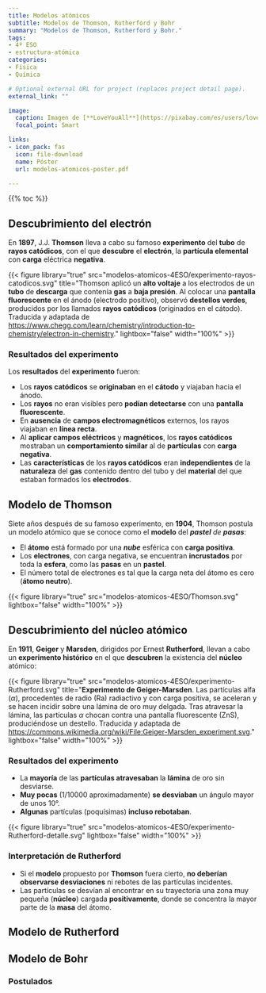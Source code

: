 ```yaml
---
title: Modelos atómicos
subtitle: Modelos de Thomson, Rutherford y Bohr
summary: "Modelos de Thomson, Rutherford y Bohr."
tags:
- 4º ESO
- estructura-atómica
categories:
- Física
- Química

# Optional external URL for project (replaces project detail page).
external_link: ""

image:
  caption: Imagen de [**LoveYouAll**](https://pixabay.com/es/users/loveyouall-3307648/) en [Pixabay](https://pixabay.com/es/)
  focal_point: Smart

links:  
- icon_pack: fas
  icon: file-download
  name: Póster
  url: modelos-atomicos-poster.pdf

---
```


{{% toc %}}

## Descubrimiento del electrón
En **1897**, J.J. **Thomson** lleva a cabo su famoso **experimento** del **tubo** de **rayos catódicos**, con el que **descubre** el **electrón**, la **partícula elemental** con **carga** eléctrica **negativa**.

{{< figure library="true" src="modelos-atomicos-4ESO/experimento-rayos-catodicos.svg" title="Thomson aplicó un **alto voltaje** a los electrodos de un **tubo** de **descarga** que contenía **gas** a **baja presión**. Al colocar una **pantalla fluorescente** en el ánodo (electrodo positivo), observó **destellos verdes**, producidos por los llamados **rayos catódicos** (originados en el cátodo). Traducida y adaptada de https://www.chegg.com/learn/chemistry/introduction-to-chemistry/electron-in-chemistry." lightbox="false" width="100%" >}}

### Resultados del experimento
Los **resultados** del **experimento** fueron:

- Los **rayos catódicos** se **originaban** en el **cátodo** y viajaban hacia el ánodo.
- Los **rayos** no eran visibles pero **podían detectarse** con una **pantalla fluorescente**.
- En **ausencia** de **campos electromagnéticos** externos, los rayos viajaban en **línea recta**.
- Al **aplicar campos eléctricos** y **magnéticos**, los **rayos catódicos** mostraban un **comportamiento similar** al de **partículas** con **carga negativa**.
- Las **características** de los **rayos catódicos** eran **independientes** de la **naturaleza** del **gas** contenido dentro del tubo y del **material** del que estaban formados los **electrodos**.

## Modelo de Thomson
Siete años después de su famoso experimento, en **1904**, Thomson postula un modelo atómico que se conoce como el **modelo** del ***pastel** de **pasas***:

- El **átomo** está formado por una ***nube*** esférica con **carga positiva**.
- Los **electrones**, con carga negativa, se encuentran **incrustados** por toda la **esfera**, como las **pasas** en un **pastel**.
- El número total de electrones es tal que la carga neta del átomo es cero (**átomo neutro**).

{{< figure library="true" src="modelos-atomicos-4ESO/Thomson.svg" lightbox="false" width="100%" >}}

## Descubrimiento del núcleo atómico
En **1911**, **Geiger** y **Marsden**, dirigidos por Ernest **Rutherford**, llevan a cabo un **experimento histórico** en el que **descubren** la existencia del **núcleo** atómico:

{{< figure library="true" src="modelos-atomicos-4ESO/experimento-Rutherford.svg" title="**Experimento de Geiger-Marsden**. Las partículas alfa ($\alpha$), procedentes de radio (Ra) radiactivo y con carga positiva, se aceleran y se hacen incidir sobre una lámina de oro muy delgada. Tras atravesar la lámina, las partículas $\alpha$ chocan contra una pantalla fluorescente (ZnS), produciéndose un destello. Traducida y adaptada de https://commons.wikimedia.org/wiki/File:Geiger-Marsden_experiment.svg." lightbox="false" width="100%" >}}

### Resultados del experimento
- La **mayoría** de las **partículas atravesaban** la **lámina** de oro sin desviarse.
- **Muy pocas** (1/10000 aproximadamente) **se desviaban** un ángulo mayor de unos 10&deg;.
- **Algunas** partículas (poquísimas) **incluso rebotaban**.

{{< figure library="true" src="modelos-atomicos-4ESO/experimento-Rutherford-detalle.svg" lightbox="false" width="100%" >}}

### Interpretación de Rutherford

- Si el **modelo** propuesto por **Thomson** fuera cierto, **no deberían observarse desviaciones** ni rebotes de las partículas incidentes.
- Las partículas se desvían al encontrar en su trayectoria una zona muy pequeña (**núcleo**) cargada **positivamente**, donde se concentra la mayor parte de la **masa** del átomo.

## Modelo de Rutherford

## Modelo de Bohr
### Postulados